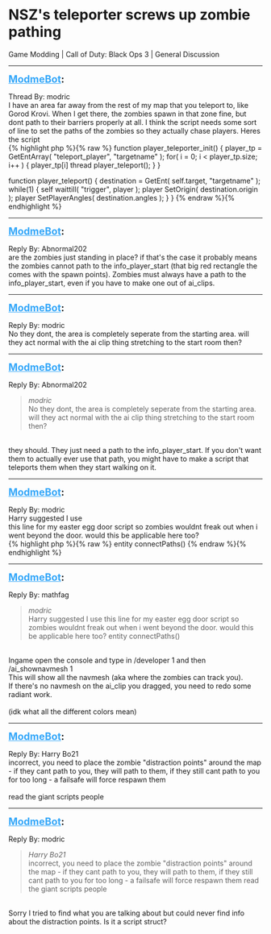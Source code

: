# NSZ's teleporter screws up zombie pathing
Game Modding | Call of Duty: Black Ops 3 | General Discussion

---
<strong style="font-size: 1.4em;"><span style="text-decoration: underline;text-decoration-color: #34a7f9;"><span style="color:#34a7f9;">ModmeBot</span></span>:</strong>

<p>Thread By: modric<br />I have an area far away from the rest of my map that you teleport to, like Gorod Krovi. When I get there, the zombies spawn in that zone fine, but dont path to their barriers properly at all. I think the script needs some sort of line to set the paths of the zombies so they actually chase players. Heres the script<br />{% highlight php %}{% raw %}
function player_teleporter_init()
{
	player_tp = GetEntArray( "teleport_player", "targetname" );
	for( i = 0; i &lt; player_tp.size; i++ )
	{
		player_tp[i] thread player_teleport();
	}
}

function player_teleport()
{
	destination = GetEnt( self.target, "targetname" );
	while(1)
	{
		self waittill( "trigger", player );
		player SetOrigin( destination.origin );
		player SetPlayerAngles( destination.angles );
	}
}
{% endraw %}{% endhighlight %}
</p>

---
<strong style="font-size: 1.4em;"><span style="text-decoration: underline;text-decoration-color: #34a7f9;"><span style="color:#34a7f9;">ModmeBot</span></span>:</strong>

<p>Reply By: Abnormal202<br />are the zombies just standing in place? if that&#39;s the case it probably means the zombies cannot path to the info_player_start (that big red rectangle the comes with the spawn points). Zombies must always have a path to the info_player_start, even if you have to make one out of ai_clips.</p>

---
<strong style="font-size: 1.4em;"><span style="text-decoration: underline;text-decoration-color: #34a7f9;"><span style="color:#34a7f9;">ModmeBot</span></span>:</strong>

<p>Reply By: modric<br />No they dont, the area is completely seperate from the starting area. will they act normal with the ai clip thing stretching to the start room then?</p>

---
<strong style="font-size: 1.4em;"><span style="text-decoration: underline;text-decoration-color: #34a7f9;"><span style="color:#34a7f9;">ModmeBot</span></span>:</strong>

<p>Reply By: Abnormal202<br /><blockquote><em>modric</em><br />No they dont, the area is completely seperate from the starting area. will they act normal with the ai clip thing stretching to the start room then?</blockquote><br /> they should. They just need a path to the info_player_start. If you don&#39;t want them to actually ever use that path, you might have to make a script that teleports them when they start walking on it.</p>

---
<strong style="font-size: 1.4em;"><span style="text-decoration: underline;text-decoration-color: #34a7f9;"><span style="color:#34a7f9;">ModmeBot</span></span>:</strong>

<p>Reply By: modric<br />Harry suggested I use <br />this line for my easter egg door script so zombies wouldnt freak out when i went beyond the door. would this be applicable here too?<br />{% highlight php %}{% raw %}
entity connectPaths()
{% endraw %}{% endhighlight %}
</p>

---
<strong style="font-size: 1.4em;"><span style="text-decoration: underline;text-decoration-color: #34a7f9;"><span style="color:#34a7f9;">ModmeBot</span></span>:</strong>

<p>Reply By: mathfag<br /><blockquote><em>modric</em><br />Harry suggested I use  this line for my easter egg door script so zombies wouldnt freak out when i went beyond the door. would this be applicable here too? entity connectPaths()</blockquote><br /> Ingame open the console and type in /developer 1 and then /ai_shownavmesh 1<br />This will show all the navmesh (aka where the zombies can track you).<br />If there&#39;s no navmesh on the ai_clip you dragged, you need to redo some radiant work.<br /> <br />(idk what all the different colors mean)</p>

---
<strong style="font-size: 1.4em;"><span style="text-decoration: underline;text-decoration-color: #34a7f9;"><span style="color:#34a7f9;">ModmeBot</span></span>:</strong>

<p>Reply By: Harry Bo21<br />incorrect, you need to place the zombie &quot;distraction points&quot; around the map - if they cant path to you, they will path to them, if they still cant path to you for too long - a failsafe will force respawn them<br /> <br />read the giant scripts people</p>

---
<strong style="font-size: 1.4em;"><span style="text-decoration: underline;text-decoration-color: #34a7f9;"><span style="color:#34a7f9;">ModmeBot</span></span>:</strong>

<p>Reply By: modric<br /><blockquote><em>Harry Bo21</em><br />incorrect, you need to place the zombie &quot;distraction points&quot; around the map - if they cant path to you, they will path to them, if they still cant path to you for too long - a failsafe will force respawn them   read the giant scripts people</blockquote><br /> Sorry I tried to find what you are talking about but could never find info about the distraction points. Is it a script struct?</p>
